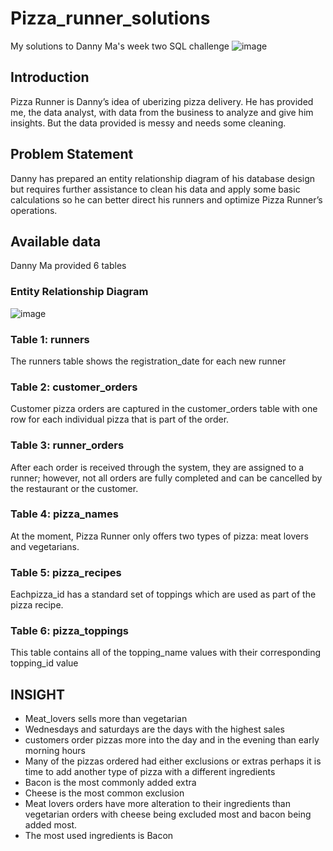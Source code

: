 # Pizza_runner_solutions
My solutions to Danny Ma's week two SQL challenge
![image](https://github.com/DataStance1/Pizza_runner_solutions/assets/114801619/2dcb4d32-d68d-466d-9df2-898b5527f29c)
## Introduction

Pizza Runner is Danny’s idea of uberizing pizza delivery. He has provided me, the data analyst, with data from the business to analyze and give him insights. But the data provided is messy and needs some cleaning.

## Problem Statement
Danny has prepared an entity relationship diagram of his database design but requires further assistance to clean his data and apply some basic calculations so he can better direct his runners and optimize Pizza Runner’s operations.
## Available data
Danny Ma provided 6 tables
### Entity Relationship Diagram
![image](https://github.com/DataStance1/Pizza_runner_solutions/assets/114801619/51ac0762-e09d-4bdd-a254-e7ce58c9b202)
### Table 1: runners
The runners table shows the registration_date for each new runner
### Table 2: customer_orders
Customer pizza orders are captured in the customer_orders table with one row for each individual pizza that is part of the order.
### Table 3: runner_orders
After each order is received through the system, they are assigned to a runner; however, not all orders are fully completed and can be cancelled by the restaurant or the customer.
### Table 4: pizza_names
At the moment, Pizza Runner only offers two types of pizza: meat lovers and vegetarians.
### Table 5: pizza_recipes
Eachpizza_id has a standard set of toppings which are used as part of the pizza recipe.
### Table 6: pizza_toppings
This table contains all of the topping_name values with their corresponding topping_id value
## INSIGHT
* Meat_lovers sells more than vegetarian
* Wednesdays and saturdays are the days with the highest sales
* customers order pizzas more into the day and in the evening than early morning hours
* Many of the pizzas ordered had either exclusions or extras perhaps it is time to add another type of pizza with a different ingredients
*  Bacon is the most commonly added extra
* Cheese is the most common exclusion
* Meat lovers orders have more alteration to their ingredients than vegetarian orders with cheese being excluded most and bacon being added most.
* The most used ingredients is Bacon
